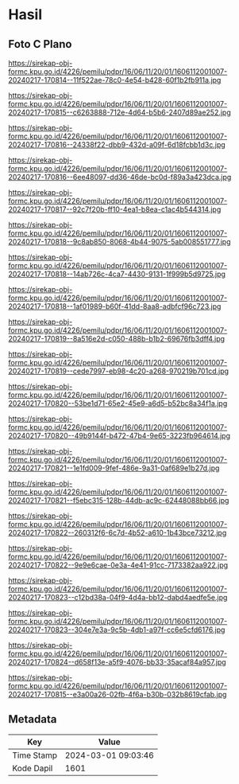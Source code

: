 # Hasil

## Foto C Plano

https://sirekap-obj-formc.kpu.go.id/4226/pemilu/pdpr/16/06/11/20/01/1606112001007-20240217-170814--11f522ae-78c0-4e54-b428-60f1b2fb911a.jpg

https://sirekap-obj-formc.kpu.go.id/4226/pemilu/pdpr/16/06/11/20/01/1606112001007-20240217-170815--c6263888-712e-4d64-b5b6-2407d89ae252.jpg

https://sirekap-obj-formc.kpu.go.id/4226/pemilu/pdpr/16/06/11/20/01/1606112001007-20240217-170816--24338f22-dbb9-432d-a09f-6d18fcbb1d3c.jpg

https://sirekap-obj-formc.kpu.go.id/4226/pemilu/pdpr/16/06/11/20/01/1606112001007-20240217-170816--6ee48097-dd36-46de-bc0d-f89a3a423dca.jpg

https://sirekap-obj-formc.kpu.go.id/4226/pemilu/pdpr/16/06/11/20/01/1606112001007-20240217-170817--92c7f20b-ff10-4ea1-b8ea-c1ac4b544314.jpg

https://sirekap-obj-formc.kpu.go.id/4226/pemilu/pdpr/16/06/11/20/01/1606112001007-20240217-170818--9c8ab850-8068-4b44-9075-5ab008551777.jpg

https://sirekap-obj-formc.kpu.go.id/4226/pemilu/pdpr/16/06/11/20/01/1606112001007-20240217-170818--14ab726c-4ca7-4430-9131-1f999b5d9725.jpg

https://sirekap-obj-formc.kpu.go.id/4226/pemilu/pdpr/16/06/11/20/01/1606112001007-20240217-170818--1af01989-b60f-41dd-8aa8-adbfcf96c723.jpg

https://sirekap-obj-formc.kpu.go.id/4226/pemilu/pdpr/16/06/11/20/01/1606112001007-20240217-170819--8a516e2d-c050-488b-b1b2-69676fb3dff4.jpg

https://sirekap-obj-formc.kpu.go.id/4226/pemilu/pdpr/16/06/11/20/01/1606112001007-20240217-170819--cede7997-eb98-4c20-a268-970219b701cd.jpg

https://sirekap-obj-formc.kpu.go.id/4226/pemilu/pdpr/16/06/11/20/01/1606112001007-20240217-170820--53be1d71-65e2-45e9-a6d5-b52bc8a34f1a.jpg

https://sirekap-obj-formc.kpu.go.id/4226/pemilu/pdpr/16/06/11/20/01/1606112001007-20240217-170820--49b9144f-b472-47b4-9e65-3223fb964614.jpg

https://sirekap-obj-formc.kpu.go.id/4226/pemilu/pdpr/16/06/11/20/01/1606112001007-20240217-170821--1e1fd009-9fef-486e-9a31-0af689e1b27d.jpg

https://sirekap-obj-formc.kpu.go.id/4226/pemilu/pdpr/16/06/11/20/01/1606112001007-20240217-170821--f5ebc315-128b-44db-ac9c-62448088bb66.jpg

https://sirekap-obj-formc.kpu.go.id/4226/pemilu/pdpr/16/06/11/20/01/1606112001007-20240217-170822--260312f6-6c7d-4b52-a610-1b43bce73212.jpg

https://sirekap-obj-formc.kpu.go.id/4226/pemilu/pdpr/16/06/11/20/01/1606112001007-20240217-170822--9e9e6cae-0e3a-4e41-91cc-7173382aa922.jpg

https://sirekap-obj-formc.kpu.go.id/4226/pemilu/pdpr/16/06/11/20/01/1606112001007-20240217-170823--c12bd38a-04f9-4d4a-bb12-dabd4aedfe5e.jpg

https://sirekap-obj-formc.kpu.go.id/4226/pemilu/pdpr/16/06/11/20/01/1606112001007-20240217-170823--304e7e3a-9c5b-4db1-a97f-cc6e5cfd6176.jpg

https://sirekap-obj-formc.kpu.go.id/4226/pemilu/pdpr/16/06/11/20/01/1606112001007-20240217-170824--d658f13e-a5f9-4076-bb33-35acaf84a957.jpg

https://sirekap-obj-formc.kpu.go.id/4226/pemilu/pdpr/16/06/11/20/01/1606112001007-20240217-170815--e3a00a26-02fb-4f6a-b30b-032b8619cfab.jpg


## Metadata

| Key        | Value               |
| ---------- | ------------------- |
| Time Stamp | 2024-03-01 09:03:46 |
| Kode Dapil | 1601                |



